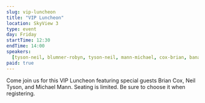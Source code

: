 ```yaml
---
slug: vip-luncheon
title: "VIP Luncheon"
location: SkyView 3
type: event
day: Friday
startTime: 12:30
endTime: 14:00
speakers:
  [tyson-neil, blumner-robyn, tyson-neil, mann-michael, cox-brian, banachek]
paid: true
---
```


Come join us for this VIP Luncheon featuring special guests Brian Cox, Neil Tyson, and Michael Mann. Seating is limited. Be sure to choose it when registering.
